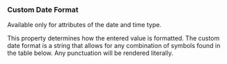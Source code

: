 ### Custom Date Format

<div class="alert alert-info">

Available only for attributes of the date and time type.

</div>

This property determines how the entered value is formatted. The custom date format is a string that allows for any combination of symbols found in the table below. Any punctuation will be rendered literally.

